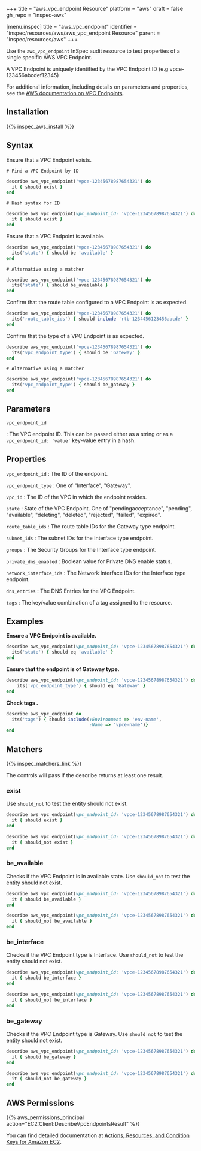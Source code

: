 +++
title = "aws_vpc_endpoint Resource"
platform = "aws"
draft = false
gh_repo = "inspec-aws"

[menu.inspec]
title = "aws_vpc_endpoint"
identifier = "inspec/resources/aws/aws_vpc_endpoint Resource"
parent = "inspec/resources/aws"
+++

Use the `aws_vpc_endpoint` InSpec audit resource to test properties of a single specific AWS VPC Endpoint. 

A VPC Endpoint is uniquely identified by the VPC Endpoint ID (e.g vpce-123456abcdef12345)

For additional information, including details on parameters and properties, see the [AWS documentation on VPC Endpoints](https://docs.aws.amazon.com/vpc/latest/userguide/vpc-endpoints.html).

## Installation

{{% inspec_aws_install %}}

## Syntax

Ensure that a VPC Endpoint exists.

    # Find a VPC Endpoint by ID
```ruby
describe aws_vpc_endpoint('vpce-12345678987654321') do
  it { should exist }
end
```

    # Hash syntax for ID
```ruby
describe aws_vpc_endpoint(vpc_endpoint_id: 'vpce-12345678987654321') do
  it { should exist }
end
```

Ensure that a VPC Endpoint is available.

```ruby
describe aws_vpc_endpoint('vpce-12345678987654321') do
  its('state') { should be 'available' }
end
```

    # Alternative using a matcher
```ruby
describe aws_vpc_endpoint('vpce-12345678987654321') do
  its('state') { should be_available }
end
```

Confirm that the route table configured to a VPC Endpoint is as expected.

```ruby
describe aws_vpc_endpoint('vpce-12345678987654321') do
  its('route_table_ids') { should include 'rtb-1234456123456abcde' }
end
```

Confirm that the type of a VPC Endpoint is as expected.

```ruby
describe aws_vpc_endpoint('vpce-12345678987654321') do
  its('vpc_endpoint_type') { should be 'Gateway' }
end
```

    # Alternative using a matcher
```ruby
describe aws_vpc_endpoint('vpce-12345678987654321') do
  its('vpc_endpoint_type') { should be_gateway }
end
```

## Parameters

`vpc_endpoint_id`

: The VPC endpoint ID.
  This can be passed either as a string or as a `vpc_endpoint_id: 'value'` key-value entry in a hash.

## Properties

`vpc_endpoint_id`
: The ID of the endpoint.

`vpc_endpoint_type`
: One of "Interface", "Gateway".

`vpc_id`
: The ID of the VPC in which the endpoint resides.

`state`
: State of the VPC Endpoint. One of "pendingacceptance", "pending", "available", "deleting", "deleted", "rejected", "failed", "expired".

`route_table_ids`
: The route table IDs for the Gateway type endpoint.

`subnet_ids`
: The subnet IDs for the Interface type endpoint.

`groups`
: The Security Groups for the Interface type endpoint.

`private_dns_enabled`
: Boolean value for Private DNS enable status.

`network_interface_ids`
: The Network Interface IDs for the Interface type endpoint.

`dns_entries`
: The DNS Entries for the VPC Endpoint.

`tags`
: The key/value combination of a tag assigned to the resource.

## Examples

**Ensure a VPC Endpoint is available.**

```ruby
describe aws_vpc_endpoint(vpc_endpoint_id: 'vpce-12345678987654321') do
  its('state') { should eq 'available' }
end
```

**Ensure that the endpoint is of Gateway type.**

```ruby
describe aws_vpc_endpoint(vpc_endpoint_id: 'vpce-12345678987654321') do
    its('vpc_endpoint_type') { should eq 'Gateway' }
end
```

**Check tags    .**

```ruby
describe aws_vpc_endpoint do
  its('tags') { should include(:Environment => 'env-name',
                               :Name => 'vpce-name')}
end
```

## Matchers

{{% inspec_matchers_link %}}

The controls will pass if the describe returns at least one result.

### exist

Use `should_not` to test the entity should not exist.

```ruby
describe aws_vpc_endpoint(vpc_endpoint_id: 'vpce-12345678987654321') do
  it { should exist }
end
```

```ruby
describe aws_vpc_endpoint(vpc_endpoint_id: 'vpce-12345678987654321') do
  it { should_not exist }
end
```

### be_available

Checks if the VPC Endpoint is in available state.
Use `should_not` to test the entity should not exist.

```ruby
describe aws_vpc_endpoint(vpc_endpoint_id: 'vpce-12345678987654321') do
  it { should be_available }
end
```

```ruby
describe aws_vpc_endpoint(vpc_endpoint_id: 'vpce-12345678987654321') do
  it { should_not be_available }
end
```

### be_interface

Checks if the VPC Endpoint type is Interface.
Use `should_not` to test the entity should not exist.

```ruby
describe aws_vpc_endpoint(vpc_endpoint_id: 'vpce-12345678987654321') do
  it { should be_interface }
end
```

```ruby
describe aws_vpc_endpoint(vpc_endpoint_id: 'vpce-12345678987654321') do
  it { should_not be_interface }
end
```

### be_gateway

Checks if the VPC Endpoint type is Gateway.
Use `should_not` to test the entity should not exist.

```ruby
describe aws_vpc_endpoint(vpc_endpoint_id: 'vpce-12345678987654321') do
  it { should be_gateway }
end
```

```ruby
describe aws_vpc_endpoint(vpc_endpoint_id: 'vpce-12345678987654321') do
  it { should_not be_gateway }
end
```

## AWS Permissions

{{% aws_permissions_principal action="EC2:Client:DescribeVpcEndpointsResult" %}}

You can find detailed documentation at [Actions, Resources, and Condition Keys for Amazon EC2](https://docs.aws.amazon.com/IAM/latest/UserGuide/list_amazonec2.html).
